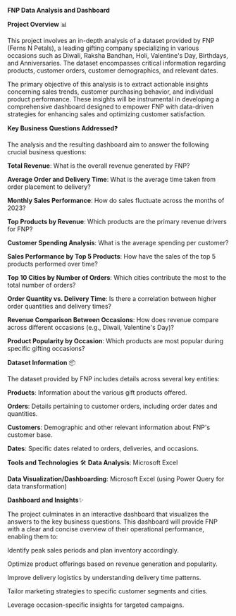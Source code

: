 **FNP Data Analysis and Dashboard**

**Project Overview** 📊

This project involves an in-depth analysis of a dataset provided by FNP (Ferns N Petals), a leading gifting company specializing in various occasions such as Diwali, Raksha Bandhan, Holi, Valentine's Day, Birthdays, and Anniversaries. The dataset encompasses critical information regarding products, customer orders, customer demographics, and relevant dates.

The primary objective of this analysis is to extract actionable insights concerning sales trends, customer purchasing behavior, and individual product performance. These insights will be instrumental in developing a comprehensive dashboard designed to empower FNP with data-driven strategies for enhancing sales and optimizing customer satisfaction.

**Key Business Questions Addressed**❓

The analysis and the resulting dashboard aim to answer the following crucial business questions:

**Total Revenue**: What is the overall revenue generated by FNP?

**Average Order and Delivery Time**: What is the average time taken from order placement to delivery?

**Monthly Sales Performance**: How do sales fluctuate across the months of 2023?

**Top Products by Revenue**: Which products are the primary revenue drivers for FNP?

**Customer Spending Analysis**: What is the average spending per customer?

**Sales Performance by Top 5 Products**: How have the sales of the top 5 products performed over time?

**Top 10 Cities by Number of Orders**: Which cities contribute the most to the total number of orders?

**Order Quantity vs. Delivery Time**: Is there a correlation between higher order quantities and delivery times?

**Revenue Comparison Between Occasions**: How does revenue compare across different occasions (e.g., Diwali, Valentine's Day)?

**Product Popularity by Occasion**: Which products are most popular during specific gifting occasions?


**Dataset Information** 📦

The dataset provided by FNP includes details across several key entities:

**Products**: Information about the various gift products offered.

**Orders**: Details pertaining to customer orders, including order dates and quantities.

**Customers**: Demographic and other relevant information about FNP's customer base.

**Dates**: Specific dates related to orders, deliveries, and occasions.

**Tools and Technologies** 🛠️
**Data Analysis**: Microsoft Excel

**Data Visualization/Dashboarding**: Microsoft Excel (using Power Query for data transformation)

**Dashboard and Insights**✨

The project culminates in an interactive dashboard that visualizes the answers to the key business questions. This dashboard will provide FNP with a clear and concise overview of their operational performance, enabling them to:

Identify peak sales periods and plan inventory accordingly.

Optimize product offerings based on revenue generation and popularity.

Improve delivery logistics by understanding delivery time patterns.

Tailor marketing strategies to specific customer segments and cities.

Leverage occasion-specific insights for targeted campaigns.
